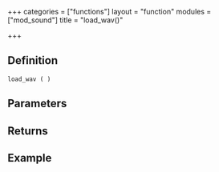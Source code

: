 +++
categories = ["functions"]
layout = "function"
modules = ["mod_sound"]
title = "load_wav()"

+++

## Definition

    load_wav ( )

## Parameters

## Returns

## Example
